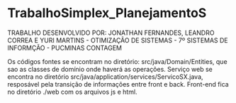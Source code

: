 # TrabalhoSimplex_PlanejamentoS
TRABALHO DESENVOLVIDO POR: JONATHAN FERNANDES, LEANDRO CORREA E YURI MARTINS - OTIMIZAÇÃO DE SISTEMAS - 7º SISTEMAS DE INFORMÇÃO - PUCMINAS CONTAGEM

Os códigos fontes se encontram no diretório: src/java/Domain/Entities, que sao as classes de domínio onde haverá as operações.
Serviço web se encontra no diretório src/java/application/services/ServicoSX.java, resposável pela transição de informações entre front e back.
Front-end fica no diretório ./web com os arquivos js e html.
